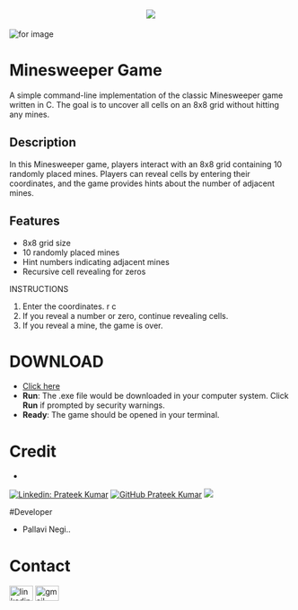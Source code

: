 <h1 align="center">
  <a href="https://git.io/typing-svg">
    <img src="https://readme-typing-svg.herokuapp.com/?lines=Minesweeper...&center=true&size=30">
  </a>
</h1>

![ for image ](https://th.bing.com/th?q=Minesweeper+Mine+Icon&w=120&h=120&c=1&rs=1&qlt=90&cb=1&dpr=1.3&pid=InlineBlock&mkt=en-IN&cc=IN&setlang=en&adlt=strict&t=1&mw=247)

# Minesweeper Game

A simple command-line implementation of the classic Minesweeper game written in C. The goal is to uncover all cells on an 8x8 grid without hitting any mines.

## Description

In this Minesweeper game, players interact with an 8x8 grid containing 10 randomly placed mines. Players can reveal cells by entering their coordinates, and the game provides hints about the number of adjacent mines.

## Features

- 8x8 grid size
- 10 randomly placed mines
- Hint numbers indicating adjacent mines
- Recursive cell revealing for zeros

INSTRUCTIONS
 1. Enter the coordinates. r c
 2. If you reveal a number or zero, continue revealing cells.
 3. If you reveal a mine, the game is over.

# DOWNLOAD
- <a href="https://github.com/Negipallavi/minesweeperr/releases/tag/trial">Click here</a>
- **Run**: The .exe file would be downloaded in your computer system. Click **Run** if prompted by security warnings.
- **Ready**: The game should  be opened in your terminal.

# Credit
- 
[![Linkedin: Prateek Kumar](https://img.shields.io/badge/-geeekdude-blue?style=flat-square&logo=Linkedin&logoColor=white&link=https://linkedin.com/in/geekdude)](https://linkedin.com/in/geekdude)
[![GitHub Prateek Kumar](https://img.shields.io/github/followers/geeekdude?label=follow&style=social)](https://github.com/geeekdude)
![](https://komarev.com/ghpvc/?username=geeekdude&color=blueviolet)

#Developer
- Pallavi Negi..

# Contact
<a href="https://www.linkedin.com/in/pallavi-negi-25p"> <img src="https://raw.githubusercontent.com/maurodesouza/profile-readme-generator/master/src/assets/icons/social/linkedin/default.svg" width="42" height="27" alt="linkedin logo"></a>
<a href="https://mail.google.com/mail/u/0/#inbox"> <img src="https://raw.githubusercontent.com/maurodesouza/profile-readme-generator/master/src/assets/icons/social/gmail/default.svg" width="42" height="27" alt="gmail logo" ></a>
